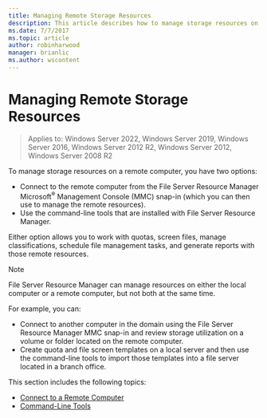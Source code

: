 ```yaml
---
title: Managing Remote Storage Resources
description: This article describes how to manage storage resources on a remote computer
ms.date: 7/7/2017
ms.topic: article
author: robinharwood
manager: brianlic
ms.author: wscontent
---
```


# Managing Remote Storage Resources

>Applies to: Windows Server 2022, Windows Server 2019, Windows Server 2016, Windows Server 2012 R2, Windows Server 2012, Windows Server 2008 R2

To manage storage resources on a remote computer, you have two options:

-   Connect to the remote computer from the File Server Resource Manager Microsoft<sup>®</sup> Management Console (MMC) snap-in (which you can then use to manage the remote resources).
-   Use the command-line tools that are installed with File Server Resource Manager.

Either option allows you to work with quotas, screen files, manage classifications, schedule file management tasks, and generate reports with those remote resources.

> [!Note]
> File Server Resource Manager can manage resources on either the local computer or a remote computer, but not both at the same time.

For example, you can:

-   Connect to another computer in the domain using the File Server Resource Manager MMC snap-in and review storage utilization on a volume or folder located on the remote computer.
-   Create quota and file screen templates on a local server and then use the command-line tools to import those templates into a file server located in a branch office.

This section includes the following topics:

-   [Connect to a Remote Computer](connect-to-remote-computer.md)
-   [Command-Line Tools](command-line-tools.md)
